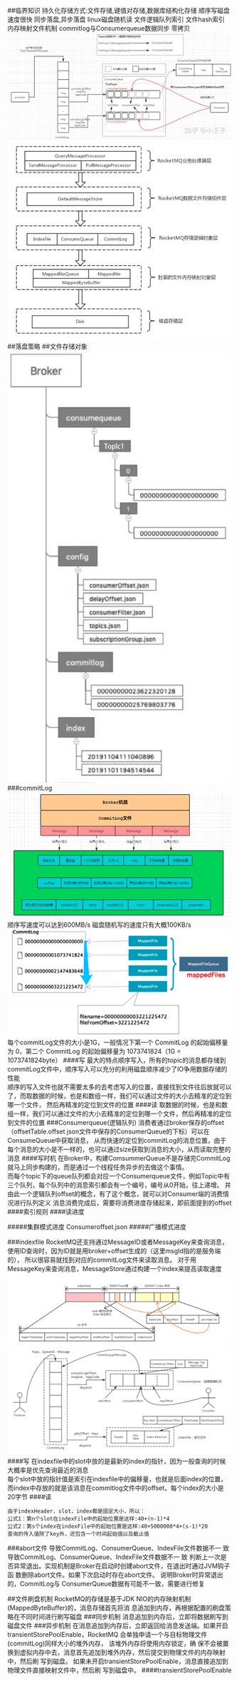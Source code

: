 ##临界知识
持久化存储方式:文件存储,键值对存储,数据库结构化存储
顺序写磁盘速度很快
同步落盘,异步落盘
linux磁盘随机读
文件逻辑队列索引
文件hash索引
内存映射文件机制
commitlog与Consumerqueue数据同步
零拷贝
![](.z_06_分布式_消息队列_rocketmq_04_持久化存储_存储结构_刷盘策略_同步_异步_images/03bbe137.png)
![](.z_06_分布式_消息队列_rocketmq_04_持久化存储_存储结构_刷盘策略_同步_异步_images/46c813af.png)
##落盘策略
##文件存储对象
![](.z_06_分布式_消息队列_rocketmq_04_持久化存储_存储结构_刷盘策略_同步_异步_images/8803dcc9.png)
###commitLog
![](.z_06_分布式_消息队列_rocketmq_04_持久化存储_存储结构_刷盘策略_同步_异步_images/30b80e05.png)
顺序写速度可以达到600MB/s
磁盘随机写的速度只有大概100KB/s
![](.z_06_分布式_消息队列_rocketmq_04_持久化存储_存储结构_images/4fa17723.png)
每个commitLog文件的大小是1G，一般情况下第一个 CommitLog 的起始偏移量为 0，第二个 CommitLog 的起始偏移量为 1073741824（1G = 1073741824byte）
####写
最大的特点顺序写入，所有的topic的消息都存储到commitLog文件中，顺序写入可以充分的利用磁盘顺序减少了IO争用数据存储的性能  
顺序的写入文件也就不需要太多的去考虑写入的位置，直接找到文件往后放就可以了，而取数据的时候，也是和数组一样，我们可以通过文件的大小去精准的定位到哪一个文件，
然后再精准的定位到文件的位置
####读
取数据的时候，也是和数组一样，我们可以通过文件的大小去精准的定位到哪一个文件，然后再精准的定位到文件的位置
###Consumerqueue(逻辑队列)
消费者通过broker保存的offset（offsetTable.offset json文件中保存的ConsumerQueue的下标）可以在ConsumeQueue中获取消息，
从而快速的定位到commitLog的消息位置，由于每个消息的大小是不一样的，也可以通过size获取到消息的大小，从而读取完整的消息
####写时机
在Broker中，构建ComsummerQueue不是存储完CommitLog就马上同步构建的，而是通过一个线程任务异步的去做这个事情。  
而每个topic下的queue队列都会对应一个Consumerqueue文件，例如Topic中有三个队列，每个队列中的消息索引都会有一个编号，编号从0开始，往上递增。
并由此一个逻辑队列offset的概念，有了这个概念，就可以对Consumer端的消费情况进行队列定义
消息消费完成后，需要将消费进度存储起来，即前面提到的offset
####索引规则
####读进度

#####集群模式进度
Consumeroffset.json
#####广播模式进度

###indexfile
[](https://www.codenong.com/cs109720179/)
[](https://jishuin.proginn.com/p/763bfbd690f3)
RocketMQ还支持通过MessageID或者MessageKey来查询消息，使用ID查询时，因为ID就是用broker+offset生成的（这里msgId指的是服务端的），
所以很容易就找到对应的commitLog文件来读取消息。
对于用MessageKey来查询消息，MessageStore通过构建一个index来提高读取速度
![](.z_06_分布式_消息队列_rocketmq_04_持久化存储_存储结构_刷盘策略_同步_异步_images/053c3470.png)
![](.z_06_分布式_消息队列_rocketmq_04_持久化存储_存储结构_刷盘策略_同步_异步_images/76657eca.png)
####写
在indexfile中的slot中放的是最新的index的指针，因为一般查询的时候大概率是优先查询最近的消息  
每个slot中放的指针值是索引在indexfile中的偏移量，也就是后面index的位置，而index中存放的就是该消息在commitlog文件中的offset，每个index的大小是20字节
####读
```asp
由于indexHeader，slot，index都是固定大小，所以：
公式1：第n个slot在indexFile中的起始位置是这样:40+(n-1)*4
公式2：第s个index在indexFile中的起始位置是这样:40+5000000*4+(s-1)*20
查询的传入值除了key外，还包含一个时间起始值以及截止值
```

###abort文件
导致CommitLog、ConsumerQueue、IndexFile文件数据不一 致导致CommitLog、ConsumerQueue、IndexFile文件数据不一 致
判断上一次是否异常退出。实现机制是Broker在启动时创建abort文件，在退出时通过JVM钩子函 数删除abort文件。如果下次启动时存在abort文件。
说明Broker时异常退出的，CommitLog与 ConsumerQueue数据有可能不一致，需要进行修复

##文件刷盘机制
RocketMQ的存储是基于JDK NIO的内存映射机制(MappedByteBuffer)的，消息存储首先将消
息追加到内存，再根据配置的刷盘策略在不同时间进行刷写磁盘
###同步机制
消息追加到内存后，立即将数据刷写到磁盘文件
###异步机制
在消息追加到内存后，立即返回给消息发送端。如果开启transientStorePoolEnable，RocketMQ 会单独申请一个与目标物理文件(commitLog)同样大小的堆外内存，
该堆外内存将使用内存锁定，确 保不会被置换到虚拟内存中去，消息首先追加到堆外内存，然后提交到物理文件的内存映射中，然后刷 写到磁盘。
如果未开启transientStorePoolEnable，消息直接追加到物理文件直接映射文件中，然后刷 写到磁盘中。
####transientStorePoolEnable
